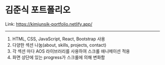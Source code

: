 # 김준식 포트폴리오

Link: <https://kimjunsik-portfolio.netlify.app/>

<hr/>

1. HTML, CSS, JavaScript, React, Bootstrap 사용
2. 다양한 섹션 나눔(about, skills, projects, contact)
3. 각 섹션 마다 AOS 라이브러리를 사용하여 스크롤 애니메이션 적용
4. 화면 상단에 있는 progress가 스크롤에 의해 변화함
